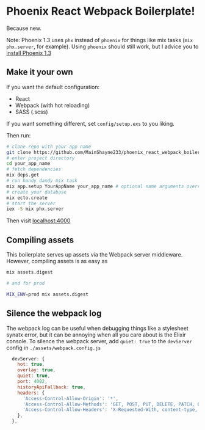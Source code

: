 # Phoenix React Webpack Boilerplate!
Because new.

Note: Phoenix 1.3 uses `phx` instead of `phoenix` for things like mix tasks
(`mix phx.server`, for example). Using `phoenix` should still work, but I advice you
to [install Phoenix 1.3](https://github.com/phoenixframework/phoenix/blob/master/installer/README.md)

## Make it your own

If you want the default configuration:
- React
- Webpack (with hot reloading)
- SASS (.scss)

If you want something different, set `config/setup.exs` to you liking.

Then run:
```bash
# clone repo with your app name
git clone https://github.com/MainShayne233/phoenix_react_webpack_boilerplate.git your_app_name
# enter project directory
cd your_app_name
# fetch dependencies
mix deps.get
# run handy dandy mix task
mix app.setup YourAppName your_app_name # optional name arguments override those in config/setup.exs
# create your database
mix ecto.create
# start the server
iex -S mix phx.server
```

Then visit [localhost:4000](http://localhost:4000)

## Compiling assets
This boilerplate serves up assets via the Webpack server middleware. However,
compiling assets is as easy as
```bash
mix assets.digest

# and for prod

MIX_ENV=prod mix assets.digest
```

## Silence the webpack log
The webpack log can be useful when debugging things like a stylesheet synatx error, but it can
be annoying when all you care about is the Elixir console. To silence the webpack server, add ```quiet: true``` to the ```devServer``` config in ```./assets/webpack.config.js```
```javascript
  devServer: {
    hot: true,
    overlay: true,
    quiet: true,
    port: 4002,
    historyApiFallback: true,
    headers: {
      'Access-Control-Allow-Origin': '*',
      'Access-Control-Allow-Methods': 'GET, POST, PUT, DELETE, PATCH, OPTIONS',
      'Access-Control-Allow-Headers': 'X-Requested-With, content-type, Authorization'
    },
  },
```
